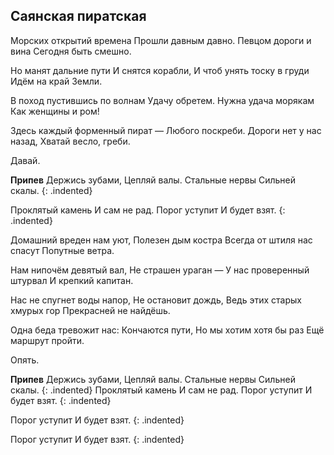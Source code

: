 ﻿---
layout: lyrics
---

## Саянская пиратская

Морск<span class="Am">их открытий вре<span class="Fmaj7">мена
Прошл<span class="C">и давным давно<span class="E">.
Певцо<span class="Am">м дороги и<span class="Fmaj7"> вина
Сего<span class="C">дня быть смешно<span class="E">.

Но ма<span class="F">нят дальние<span class="C"> пути
И сня<span class="E">тся корабли<span class="Am">,
И что<span class="F">б унять тоску<span class="C"> в груди
Идё<span class="Dm">м на край Земли<span class="E">.

В поход пустившись по волнам
Удачу обретем.
Нужна удача морякам
Как женщины и ром!

Здесь каждый форменный пират —
Любого поскреби.
Дороги нет у нас назад,
Хватай весло, греби.

Давай.

**Припев**
Держи<span class="Am">сь зуба<span class="AmC">ми,
Цепля<span class="Bm11">й ва<span class="E">лы.
Стальны<span class="Am">е не<span class="AmC">рвы
Сильне<span class="Bm11">й ска<span class="G">лы.
{: .indented}

Прокля<span class="F">тый ка<span class="C">мень
И са<span class="E">м не ра<span class="Am">д.
Поро<span class="F">г усту<span class="Dm">пит
И бу<span class="E">дет взя<span class="Am">т.
{: .indented}

Домашний вреден нам уют,
Полезен дым костра
Всегда от штиля нас спасут
Попутные ветра.

Нам нипочём девятый вал,
Не страшен ураган —
У нас проверенный штурвал
И крепкий капитан.

Нас не спугнет воды напор,
Не остановит дождь,
Ведь этих старых хмурых гор
Прекрасней не найдёшь.

Одна беда тревожит нас:
Кончаются пути,
Но мы хотим хотя бы раз
Ещё маршрут пройти.

Опять.

**Припев**
Держись зубами,
Цепляй валы.
Стальные нервы
Сильней скалы.
{: .indented}
Проклятый камень
И сам не рад.
Порог уступит
И будет взят.
{: .indented}

Порог уступит
И будет взят.
{: .indented}

Порог уступит
И будет взят.
{: .indented}
